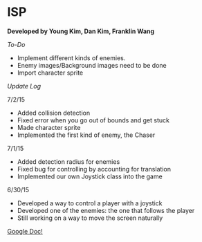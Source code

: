 # ISP
**Developed by Young Kim, Dan Kim, Franklin Wang**

*To-Do*
- Implement different kinds of enemies.
- Enemy images/Background images need to be done
- Import character sprite

*Update Log*

7/2/15
- Added collision detection
- Fixed error when you go out of bounds and get stuck
- Made character sprite
- Implemented the first kind of enemy, the Chaser

7/1/15
- Added detection radius for enemies
- Fixed bug for controlling by accounting for translation 
- Implemented our own Joystick class into the game

6/30/15
- Developed a way to control a player with a joystick
- Developed one of the enemies: the one that follows the player
- Still working on a way to move the screen naturally

[Google Doc!](https://docs.google.com/document/d/1bsUmQ39Tuk8-FGRpbGtZ056lpED07QvHCmKS6JtyHVg/edit?usp=sharing)
